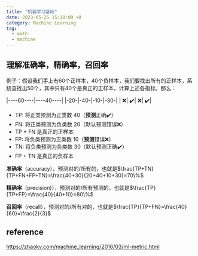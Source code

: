 ```yaml
---
title: "机器学习基础"
date: 2023-05-25 15:10:00 +8
category: Machine Learning
tag:
  - math
  - machine
---
```


## 理解准确率，精确率，召回率

例子：假设我们手上有60个正样本，40个负样本，我们要找出所有的正样本，系统查找出50个，其中只有40个是真正的正样本，计算上述各指标。那么：

|----60----|----40----|
|-20-|-40-|-10-|-30-|
| ❌| ✔️| ❌| ✔️|

- TP: 将正类预测为正类数 40（**预测**正确✔️）
- FN: 将正类预测为负类数 20（默认预测错误❌）
- TP + FN 是真正的正样本
- FP: 将负类预测为正类数 10（**预测**错误❌）
- TN: 将负类预测为负类数 30（默认预测正确✔️）
- FP + TN 是真正的负样本

**准确率**（accuracy），预测对的/所有的，也就是$\frac{TP+TN}{TP+FN+FP+TN}=\frac{40+30}{20+40+10+30}=70\%$

**精确率**（precision)），预测对的/所有预测的，也就是$\frac{TP}{TP+FP}=\frac{40}{40+10}=80\%$

**召回率**（recall），预测对的/所有对的，也就是$\frac{TP}{TP+FN}=\frac{40}{60}=\frac{2}{3}$

## reference

https://zhaokv.com/machine_learning/2016/03/ml-metric.html
